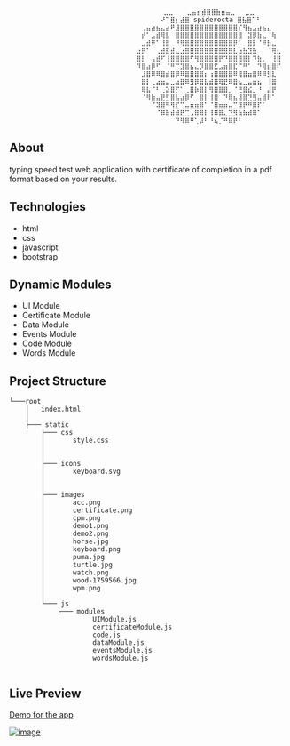 
```     
                                  ⠀⠀⠀⠀⣀⣀⠀⠀ ⣀⣤⣶⣾⣿⣿⣷⣶⣤⣀⠀⠀⣀⣀⠀⠀⠀⠀⠀⠀
                                ⠀⠀⠀⠀⠀⠜⠉⣿⡆⣼⣿ spiderocta ⣿⣧⣿⠉⠃⠀⠀⠀⠀⠀
                                ⠀⢀⣤⣴⣦⣄⣴⠟⣸⣿⣿⣿⣿⣿⣿⣿⣿⣿⣿⣿⣿⡎⢻⣦⣠⣴⣦⣄⠀⠀
                                ⠀⡞⠁⣠⣾⢿⣧⠀⣿⣿⣿⣿⣿⣿⣿⣿⣿⣿⣿⣿⣿⣿⠀⣽⡿⣷⣄⠈⢷⠀
                                ⠀⣠⣾⠟⠁⢸⣿⠀⠘⢿⣿⣿⣿⣿⣿⣿⣿⣿⣿⣿⡿⠁⠀⣿⡇⠈⠻⣷⣄⠀
                                ⣰⡿⠁⠀⢀⣾⣏⣾⣄⣰⣿⣿⣿⣿⣿⣿⣿⣿⣿⣿⣇⣰⣷⣹⣷⠀⠀⠈⢿⣆
                                ⣿⡇⠀⢠⣾⠏⢸⣿⣿⣿⣿⠋⢻⣿⣿⣿⣿⡟⠙⣿⣿⣿⣿⡇⠹⣷⡀⠀⢸⣿
                                ⠹⣿⣴⡿⠋⠀⠈⠛⠉⣹⣿⣦⣄⡹⣿⣿⣋⣠⣶⣿⣏⠉⠛⠁⠀⠙⢿⣦⣿⠏
                                ⠀⣸⣿⠿⠿⣿⣾⣿⡿⠿⣿⣿⣿⣿⡆⢰⣿⣿⣿⣿⠿⢿⣿⣶⣿⠿⠿⣻⣇⠀
                                ⠀⣿⡇⢀⣴⣶⣤⣀⣴⣿⠿⣻⡿⣿⣧⣾⣿⢿⣟⠿⣿⣦⣀⣤⣶⣦⠀⢸⣿⠀
                                ⠀⢿⣧⠈⠃⢀⣵⣿⡋⠁⢀⣿⡷⣿⡇⢻⣿⣿⣿⡀⠈⢛⣿⣮⡀⠘⠀⣼⡟⠀
                                ⠀⠈⠻⣷⣤⣟⣋⣿⣧⣴⡿⠋⠀⣿⡇⢸⣿⠀⠙⢿⣦⣼⣿⣙⣻⣤⣾⠟⠁⠀
                                ⠀⠀⠀⠈⢽⣿⠛⢻⣏⢉⣤⣶⣶⣿⠁⠈⣿⣶⣶⣤⡉⣽⡟⠛⣿⡏⠁⠀⠀⠀
                                ⠀⠀⠀⠀⠈⠿⣷⣾⣾⣟⣉⣠⣿⢿⡇⢸⠿⣿⣄⣙⣻⣷⣷⣾⠿⠁⠀⠀⠀⠀
                                ⠀⠀⠀⠀⠀⠀⠀⠀⠙⠻⠿⠛⢁⡼⠃⠘⢦⡈⠛⠿⠟⠃⠀⠀⠀⠀⠀⠀⠀⠀
```

## About

typing speed test web application with certificate of completion in a pdf format based on your results.

## Technologies 

* html
* css
* javascript
* bootstrap

## Dynamic Modules 

- UI Module
- Certificate Module
- Data Module
- Events Module 
- Code Module
- Words Module

## Project Structure
```
└───root
    │   index.html
    │   
    ├─── static
        ├─── css
        │       style.css
        │       
        │       
        ├─── icons
        │       keyboard.svg
        │       
        │       
        ├─── images 
        │       acc.png
        │       certificate.png
        │       cpm.png
        │       demo1.png
        │       demo2.png
        │       horse.jpg
        │       keyboard.png
        │       puma.jpg
        │       turtle.jpg
        │       watch.png
        │       wood-1759566.jpg
        │       wpm.png
        │
        └─── js
            ├─── modules
                     UIModule.js
                     certificateModule.js
                     code.js
                     dataModule.js
                     eventsModule.js
                     wordsModule.js
               

```

## Live Preview 

[Demo for the app](https://spiderocta.github.io/typing-speed-test/) 


[![image](https://user-images.githubusercontent.com/103882018/203074591-bad14a02-9aad-4ac1-bbc9-3ba86c778a00.png)](https://spiderocta.github.io/typing-speed-test/)
